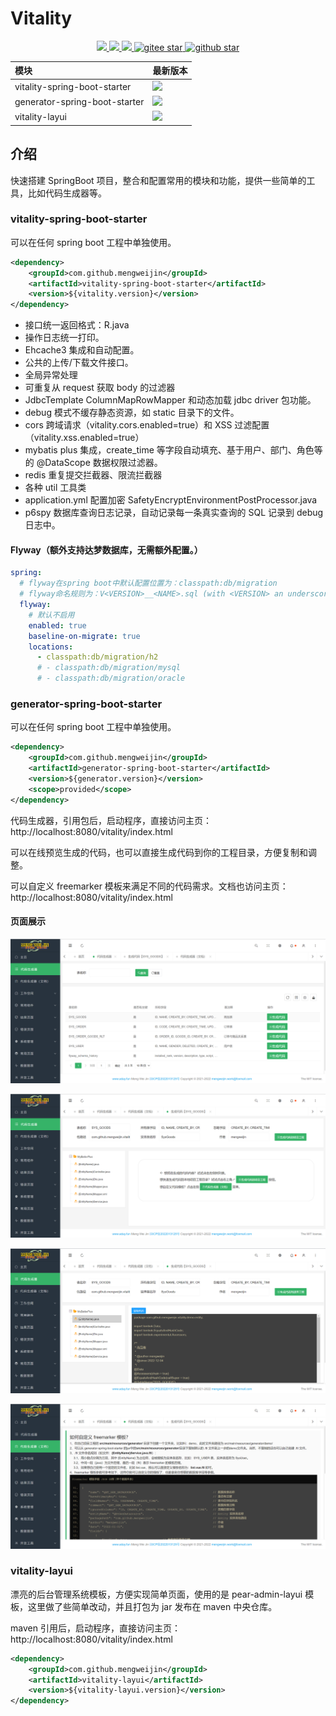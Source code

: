 # Vitality
<p align="center">	
	<a target="_blank" href="https://search.maven.org/search?q=g:%22com.github.mengweijin%22%20AND%20a:%22vitality-spring-boot-starter%22">
		<img src="https://img.shields.io/maven-central/v/com.github.mengweijin/vitality-spring-boot-starter" />
	</a>
	<a target="_blank" href="https://github.com/mengweijin/quickboot/blob/master/LICENSE">
		<img src="https://img.shields.io/badge/license-Apache2.0-blue.svg" />
	</a>
	<a target="_blank" href="https://www.oracle.com/technetwork/java/javase/downloads/index.html">
		<img src="https://img.shields.io/badge/JDK-8-green.svg" />
	</a>
	<a target="_blank" href="https://gitee.com/mengweijin/vitality/stargazers">
		<img src="https://gitee.com/mengweijin/vitality/badge/star.svg?theme=dark" alt='gitee star'/>
	</a>
	<a target="_blank" href='https://github.com/mengweijin/vitality'>
		<img src="https://img.shields.io/github/stars/mengweijin/vitality.svg?style=social" alt="github star"/>
	</a>
</p>

| 模块                            | 最新版本                                                                                                                                                                                                                                                |
|:------------------------------|:----------------------------------------------------------------------------------------------------------------------------------------------------------------------------------------------------------------------------------------------------|
| vitality-spring-boot-starter  | <a target="_blank" href="https://search.maven.org/search?q=g:%22com.github.mengweijin%22%20AND%20a:%22vitality-spring-boot-starter%22"><img src="https://img.shields.io/maven-central/v/com.github.mengweijin/vitality-spring-boot-starter"/></a>   |
| generator-spring-boot-starter | <a target="_blank" href="https://search.maven.org/search?q=g:%22com.github.mengweijin%22%20AND%20a:%22generator-spring-boot-starter%22"><img src="https://img.shields.io/maven-central/v/com.github.mengweijin/generator-spring-boot-starter"/></a> |
| vitality-layui                | <a target="_blank" href="https://search.maven.org/search?q=g:%22com.github.mengweijin%22%20AND%20a:%22vitality-layui%22"><img src="https://img.shields.io/maven-central/v/com.github.mengweijin/vitality-layui"/></a>                               |

## 介绍
快速搭建 SpringBoot 项目，整合和配置常用的模块和功能，提供一些简单的工具，比如代码生成器等。

### vitality-spring-boot-starter
可以在任何 spring boot 工程中单独使用。
```xml
<dependency>
    <groupId>com.github.mengweijin</groupId>
    <artifactId>vitality-spring-boot-starter</artifactId>
    <version>${vitality.version}</version>
</dependency>
```
- 接口统一返回格式：R.java
- 操作日志统一打印。
- Ehcache3 集成和自动配置。
- 公共的上传/下载文件接口。
- 全局异常处理
- 可重复从 request 获取 body 的过滤器
- JdbcTemplate ColumnMapRowMapper 和动态加载 jdbc driver 包功能。
- debug 模式不缓存静态资源，如 static 目录下的文件。
- cors 跨域请求（vitality.cors.enabled=true）和 XSS 过滤配置（vitality.xss.enabled=true）
- mybatis plus 集成，create_time 等字段自动填充、基于用户、部门、角色等的 @DataScope 数据权限过滤器。
- redis 重复提交拦截器、限流拦截器
- 各种 util 工具类
- application.yml 配置加密 SafetyEncryptEnvironmentPostProcessor.java
- p6spy 数据库查询日志记录，自动记录每一条真实查询的 SQL 记录到 debug 日志中。

#### Flyway（额外支持达梦数据库，无需额外配置。）
~~~yaml
spring:
  # flyway在spring boot中默认配置位置为：classpath:db/migration
  # flyway命名规则为：V<VERSION>__<NAME>.sql (with <VERSION> an underscore-separated version, such as ‘1’ or ‘2_1’)
  flyway:
    # 默认不启用
    enabled: true
    baseline-on-migrate: true
    locations:
      - classpath:db/migration/h2
      # - classpath:db/migration/mysql
      # - classpath:db/migration/oracle
~~~


### generator-spring-boot-starter
可以在任何 spring boot 工程中单独使用。
```xml
<dependency>
    <groupId>com.github.mengweijin</groupId>
    <artifactId>generator-spring-boot-starter</artifactId>
    <version>${generator.version}</version>
    <scope>provided</scope>
</dependency>
```
代码生成器，引用包后，启动程序，直接访问主页：http://localhost:8080/vitality/index.html

可以在线预览生成的代码，也可以直接生成代码到你的工程目录，方便复制和调整。

可以自定义 freemarker 模板来满足不同的代码需求。文档也访问主页：http://localhost:8080/vitality/index.html

#### 页面展示
![image](docs/generator/image/table.png)

![image](docs/generator/image/table-detail.png)

![image](docs/generator/image/table-detail-code.png)

![image](docs/generator/image/document.png)

### vitality-layui
漂亮的后台管理系统模板，方便实现简单页面，使用的是 pear-admin-layui 模板，这里做了些简单改动，并且打包为 jar 发布在 maven 中央仓库。

maven 引用后，启动程序，直接访问主页：http://localhost:8080/vitality/index.html
```xml
<dependency>
    <groupId>com.github.mengweijin</groupId>
    <artifactId>vitality-layui</artifactId>
    <version>${vitality-layui.version}</version>
</dependency>
```
